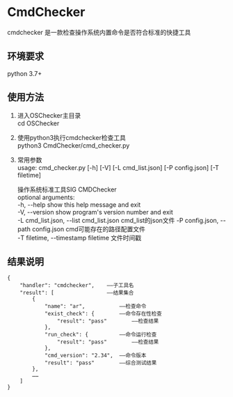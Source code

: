 # CmdChecker

cmdchecker  是一款检查操作系统内置命令是否符合标准的快捷工具
## 环境要求
python 3.7+

## 使用方法
1. 进入OSChecker主目录  
cd OSChecker  
2. 使用python3执行cmdchecker检查工具   
python3 CmdChecker/cmd_checker.py  
3. 常用参数  
usage: cmd_checker.py [-h] [-V] [-L cmd_list.json] [-P config.json] [-T filetime]
    

    操作系统标准工具SIG CMDChecker  
    optional arguments:   
    -h, --help              show this help message and exit  
    -V, --version           show program's version number and exit  
    -L cmd_list.json, --list cmd_list.json
                            cmd_list的json文件
    -P config.json, --path config.json
                            cmd可能存在的路径配置文件  
    -T filetime, --timestamp filetime
                            文件时间戳

## 结果说明
    {
        "handler": "cmdchecker",    ——子工具名
        "result": [                 ——结果集合
            {
                "name": "ar",           ——检查命令
                "exist_check": {        ——命令存在性检查
                    "result": "pass"        ——检查结果
                },
                "run_check": {          ——命令运行检查
                    "result": "pass"        ——检查结果
                },
                "cmd_version": "2.34",  ——命令版本
                "result": "pass"        ——综合测试结果
            },
            ……
        ]
    }